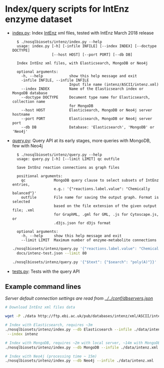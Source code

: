 
# Index/query scripts for IntEnz enzyme dataset

* [index.py](index.py): Index [IntEnz](http://www.ebi.ac.uk/intenz) xml files,
  tested with IntEnz March 2018 release
  
  ```text
    $ ./nosqlbiosets/intenz/index.py --help
    usage: index.py [-h] [-infile INFILE] [--index INDEX] [--doctype DOCTYPE]
                    [--host HOST] [--port PORT] [--db DB]
    
    Index IntEnz xml files, with Elasticsearch, MongoDB or Neo4j
    
    optional arguments:
      -h, --help            show this help message and exit
      -infile INFILE, --infile INFILE
                            Input file name (intenz/ASCII/intenz.xml)
      --index INDEX         Name of the Elasticsearch index or MongoDB database
      --doctype DOCTYPE     Document type name for Elasticsearch, collection name
                            for MongoDB
      --host HOST           Elasticsearch, MongoDB or Neo4j server hostname
      --port PORT           Elasticsearch, MongoDB or Neo4j server port
      --db DB               Database: 'Elasticsearch', 'MongoDB' or 'Neo4j'
  ```

* [query.py](query.py): Query API at its early stages,
  more queries with MongoDB, few with Neo4j
  
  ```text
    $ ./nosqlbiosets/intenz/query.py --help
    usage: query.py [-h] [--limit LIMIT] qc outfile
    
    Save IntEnz reaction connections as graph files
    
    positional arguments:
      qc             MongoDB query clause to select subsets of IntEnz entries,
                     e.g.: '{"reactions.label.value": "Chemically balanced"}'
      outfile        File name for saving the output graph. Format is selected
                     based on the file extension of the given output file; .xml
                     for GraphML, .gml for GML, .js for Cytoscape.js, or
                     .d3js.json for d3js format
    
    optional arguments:
      -h, --help     show this help message and exit
      --limit LIMIT  Maximum number of enzyme-metabolite connections
  ```

  ```bash
  ./nosqlbiosets/intenz/query.py '{"reactions.label.value": "Chemically balanced"}'\
    docs/intenz-test.json --limit 80
  
  ./nosqlbiosets/intenz/query.py '{"$text": {"$search": "poly(A)"}}' test.json
  ```

* [tests.py](tests.py): Tests with the query API

## Example command lines
_Server default connection settings are read from [../../conf/dbservers.json](
../../conf/dbservers.json
)_

```bash
# Download IntEnz xml files data

wget -P ./data http://ftp.ebi.ac.uk/pub/databases/intenz/xml/ASCII/intenz.xml

# Index with Elasticsearch, requires ~3m
./nosqlbiosets/intenz/index.py --db Elasticsearch --infile ./data/intenz.xml\
 --index intenz

# Index with MongoDB, requires ~2m with local server, ~14m with MongoDB Atlas
./nosqlbiosets/intenz/index.py --db MongoDB --infile ./data/intenz.xml

# Index with Neo4j (processing time ~ 15m)
./nosqlbiosets/intenz/index.py --db Neo4j --infile ./data/intenz.xml

```
